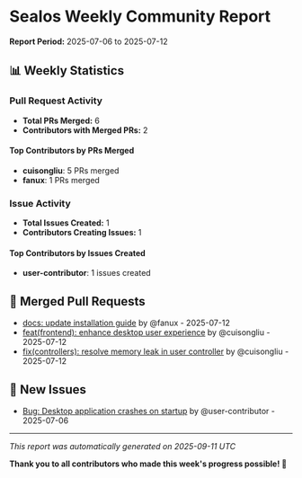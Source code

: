 # Sealos Weekly Community Report

**Report Period:** 2025-07-06 to 2025-07-12

## 📊 Weekly Statistics

### Pull Request Activity

- **Total PRs Merged:** 6
- **Contributors with Merged PRs:** 2

#### Top Contributors by PRs Merged

- **cuisongliu**: 5 PRs merged
- **fanux**: 1 PRs merged

### Issue Activity

- **Total Issues Created:** 1
- **Contributors Creating Issues:** 1

#### Top Contributors by Issues Created

- **user-contributor**: 1 issues created

## 🚀 Merged Pull Requests

- [docs: update installation guide](https://github.com/labring/sealos/pull/1029) by @fanux - 2025-07-12
- [feat(frontend): enhance desktop user experience](https://github.com/labring/sealos/pull/1027) by @cuisongliu - 2025-07-12
- [fix(controllers): resolve memory leak in user controller](https://github.com/labring/sealos/pull/1028) by @cuisongliu - 2025-07-12

## 🐛 New Issues

- [Bug: Desktop application crashes on startup](https://github.com/labring/sealos/issues/2027) by @user-contributor - 2025-07-06

---

*This report was automatically generated on 2025-09-11 UTC*

**Thank you to all contributors who made this week's progress possible! 🎉**
